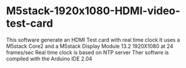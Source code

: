# M5stack-1920x1080-HDMI-video-test-card
This software generate an HDMI Test card with real time clock
It uses a M5stack Core2 and a M5stack Display Module 13.2
1920X1080 at 24 frames/sec
Real time clock is based on NTP server
Ther softwre is compiled with the Arduino IDE 2.04
